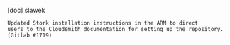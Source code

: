 [doc] slawek

    Updated Stork installation instructions in the ARM to direct
    users to the Cloudsmith documentation for setting up the repository.
    (Gitlab #1719)
